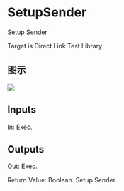 # SetupSender

Setup Sender

Target is Direct Link Test Library

## 图示

![]($-20221218-18430700.png)

## Inputs

In: Exec.  

## Outputs

Out: Exec.

Return Value: Boolean. Setup Sender.

